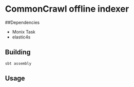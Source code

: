 # CommonCrawl offline indexer

##Dependencies
* Monix Task
* elastic4s

## Building

```
sbt assembly
```

## Usage

